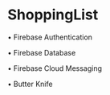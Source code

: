 # ShoppingList

•	Firebase Authentication

•	Firebase Database

•	Firebase Cloud Messaging

•	Butter Knife

